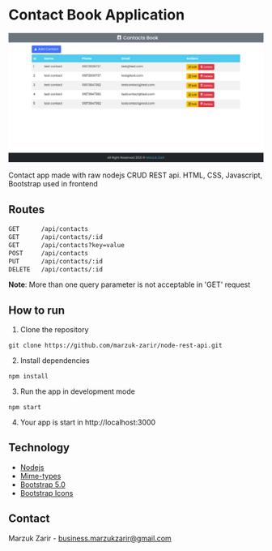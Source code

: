 # Contact Book Application

!["Contact App"](docs/assets/app.png 'Contact App')

Contact app made with raw nodejs CRUD REST api. HTML, CSS, Javascript, Bootstrap used in frontend

## Routes

```http
GET      /api/contacts
GET      /api/contacts/:id
GET      /api/contacts?key=value
POST     /api/contacts
PUT      /api/contacts/:id
DELETE   /api/contacts/:id
```

**Note**: More than one query parameter is not acceptable in 'GET' request

## How to run

1. Clone the repository

```
git clone https://github.com/marzuk-zarir/node-rest-api.git
```

2. Install dependencies

```
npm install
```

3. Run the app in development mode

```
npm start
```

4. Your app is start in http://localhost:3000

## Technology

-   [Nodejs](https://nodejs.org)
-   [Mime-types](https://www.npmjs.com/package/mime-types)
-   [Bootstrap 5.0](https://getbootstrap.com/docs/5.0)
-   [Bootstrap Icons](https://icons.getbootstrap.com/)

## Contact

Marzuk Zarir - business.marzukzarir@gmail.com
